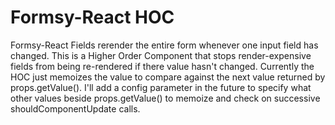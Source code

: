 # Formsy-React HOC

Formsy-React Fields rerender the entire form whenever one input field has changed.
This is a Higher Order Component that stops render-expensive fields from being re-rendered
if there value hasn't changed. Currently the HOC just memoizes the value to compare against
the next value returned by props.getValue(). I'll add a config parameter in the future to specify what
other values beside props.getValue() to memoize and check on successive shouldComponentUpdate calls.
